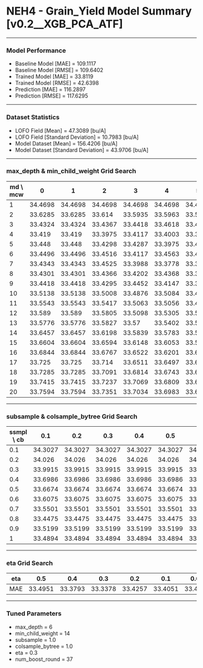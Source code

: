 # NEH4 - Grain_Yield Model Summary [v0.2__XGB_PCA_ATF]

***

### Model Performance

- Baseline Model [MAE] = 109.1117
- Baseline Model [RMSE] = 109.6402
- Trained Model [MAE] = 33.8119
- Trained Model [RMSE] = 42.6398
- Prediction [MAE] = 116.2897
- Prediction [RMSE] = 117.6295
***

### Dataset Statistics

- LOFO Field [Mean] = 47.3089 [bu/A]
- LOFO Field [Standard Deviation] = 10.7983 [bu/A]
- Model Dataset [Mean] = 156.4206 [bu/A]
- Model Dataset [Standard Deviation] = 43.9706 [bu/A]
***

### max_depth & min_child_weight Grid Search

|   md \ mcw |       0 |       1 |       2 |       3 |       4 |       5 |       6 |       7 |       8 |       9 |      10 |      11 |      12 |      13 |      14 |      15 |      16 |      17 |      18 |      19 |      20 |
|------------|---------|---------|---------|---------|---------|---------|---------|---------|---------|---------|---------|---------|---------|---------|---------|---------|---------|---------|---------|---------|---------|
|          1 | 34.4698 | 34.4698 | 34.4698 | 34.4698 | 34.4698 | 34.4698 | 34.4698 | 34.4698 | 34.419  | 34.4194 | 34.389  | 34.389  | 34.389  | 34.389  | 34.389  | 34.389  | 34.389  | 34.4584 | 34.4584 | 34.4611 | 34.4375 |
|          2 | 33.6285 | 33.6285 | 33.614  | 33.5935 | 33.5963 | 33.5217 | 33.4738 | 33.5185 | 33.4948 | 33.569  | 33.566  | 33.5309 | 33.5588 | 33.5323 | 33.5392 | 33.5209 | 33.5589 | 33.5635 | 33.5895 | 33.5371 | 33.5609 |
|          3 | 33.4324 | 33.4324 | 33.4367 | 33.4418 | 33.4618 | 33.4524 | 33.43   | 33.4172 | 33.438  | 33.486  | 33.4286 | 33.4513 | 33.4647 | 33.5052 | 33.4139 | 33.5334 | 33.4257 | 33.4576 | 33.489  | 33.5279 | 33.4065 |
|          4 | 33.419  | 33.419  | 33.3975 | 33.4117 | 33.4003 | 33.3988 | 33.3968 | 33.4093 | 33.4796 | 33.4272 | 33.4366 | 33.4153 | 33.4593 | 33.4812 | 33.4178 | 33.4392 | 33.4292 | 33.4289 | 33.3923 | 33.413  | 33.3637 |
|          5 | 33.448  | 33.448  | 33.4298 | 33.4287 | 33.3975 | 33.4177 | 33.3894 | 33.3946 | 33.3718 | 33.4111 | 33.3456 | 33.3987 | 33.3855 | 33.4066 | 33.411  | 33.3872 | 33.4308 | 33.4073 | 33.3793 | 33.3895 | 33.3904 |
|          6 | 33.4496 | 33.4496 | 33.4516 | 33.4117 | 33.4563 | 33.4127 | 33.4082 | 33.4289 | 33.3714 | 33.3616 | 33.3678 | 33.3847 | 33.386  | 33.3611 | 33.3378 | 33.3492 | 33.3797 | 33.3546 | 33.3399 | 33.384  | 33.3603 |
|          7 | 33.4343 | 33.4343 | 33.4525 | 33.3988 | 33.3778 | 33.3709 | 33.396  | 33.3798 | 33.3871 | 33.3871 | 33.3603 | 33.42   | 33.4033 | 33.3914 | 33.3709 | 33.4017 | 33.4017 | 33.3778 | 33.3847 | 33.3399 | 33.3753 |
|          8 | 33.4301 | 33.4301 | 33.4366 | 33.4202 | 33.4368 | 33.3876 | 33.4058 | 33.38   | 33.3816 | 33.4008 | 33.3958 | 33.3622 | 33.3641 | 33.3663 | 33.4008 | 33.4051 | 33.3462 | 33.3984 | 33.3404 | 33.3549 | 33.3667 |
|          9 | 33.4418 | 33.4418 | 33.4295 | 33.4452 | 33.4147 | 33.3986 | 33.4077 | 33.3901 | 33.3807 | 33.3969 | 33.4052 | 33.4108 | 33.3697 | 33.3832 | 33.401  | 33.3752 | 33.4068 | 33.3842 | 33.4049 | 33.3409 | 33.3708 |
|         10 | 33.5138 | 33.5138 | 33.5008 | 33.4876 | 33.5084 | 33.443  | 33.458  | 33.4163 | 33.4587 | 33.4189 | 33.4597 | 33.4166 | 33.408  | 33.3872 | 33.3807 | 33.4063 | 33.3855 | 33.4055 | 33.3612 | 33.3891 | 33.3807 |
|         11 | 33.5543 | 33.5543 | 33.5417 | 33.5063 | 33.5056 | 33.4757 | 33.49   | 33.4535 | 33.4544 | 33.4632 | 33.4277 | 33.464  | 33.4258 | 33.4309 | 33.4488 | 33.4458 | 33.4086 | 33.3764 | 33.3925 | 33.3823 | 33.4104 |
|         12 | 33.589  | 33.589  | 33.5805 | 33.5098 | 33.5305 | 33.5196 | 33.5204 | 33.4989 | 33.4933 | 33.4966 | 33.5009 | 33.4694 | 33.4555 | 33.464  | 33.4427 | 33.4335 | 33.4394 | 33.4249 | 33.3867 | 33.4249 | 33.3761 |
|         13 | 33.5776 | 33.5776 | 33.5827 | 33.57   | 33.5402 | 33.5401 | 33.5391 | 33.5328 | 33.5105 | 33.5197 | 33.5053 | 33.4961 | 33.4833 | 33.4695 | 33.4721 | 33.4492 | 33.4538 | 33.42   | 33.4112 | 33.4204 | 33.3951 |
|         14 | 33.6457 | 33.6457 | 33.6198 | 33.5839 | 33.5783 | 33.5669 | 33.5343 | 33.5561 | 33.5483 | 33.541  | 33.5443 | 33.5276 | 33.5209 | 33.5011 | 33.4786 | 33.4779 | 33.4474 | 33.4294 | 33.4345 | 33.4171 | 33.419  |
|         15 | 33.6604 | 33.6604 | 33.6594 | 33.6148 | 33.6053 | 33.5935 | 33.5783 | 33.5784 | 33.5781 | 33.5613 | 33.5352 | 33.5411 | 33.5382 | 33.5051 | 33.4907 | 33.4725 | 33.4652 | 33.4493 | 33.4636 | 33.4581 | 33.4351 |
|         16 | 33.6844 | 33.6844 | 33.6767 | 33.6522 | 33.6201 | 33.624  | 33.596  | 33.5772 | 33.5817 | 33.5825 | 33.5784 | 33.5642 | 33.546  | 33.5341 | 33.5303 | 33.4727 | 33.4573 | 33.4755 | 33.4702 | 33.4412 | 33.4337 |
|         17 | 33.725  | 33.725  | 33.714  | 33.6511 | 33.6497 | 33.6301 | 33.6306 | 33.6123 | 33.6094 | 33.5996 | 33.5795 | 33.5439 | 33.5598 | 33.5373 | 33.5321 | 33.5112 | 33.4737 | 33.4817 | 33.4691 | 33.4615 | 33.4513 |
|         18 | 33.7285 | 33.7285 | 33.7091 | 33.6814 | 33.6743 | 33.6527 | 33.6405 | 33.6159 | 33.6025 | 33.5884 | 33.5815 | 33.5934 | 33.5789 | 33.5628 | 33.5412 | 33.5154 | 33.4899 | 33.4904 | 33.4804 | 33.4769 | 33.4453 |
|         19 | 33.7415 | 33.7415 | 33.7237 | 33.7069 | 33.6809 | 33.6578 | 33.6471 | 33.6352 | 33.6129 | 33.614  | 33.5971 | 33.5827 | 33.5913 | 33.5659 | 33.5505 | 33.543  | 33.5049 | 33.4922 | 33.49   | 33.4566 | 33.4735 |
|         20 | 33.7594 | 33.7594 | 33.7351 | 33.7034 | 33.6983 | 33.69   | 33.658  | 33.6486 | 33.6305 | 33.6245 | 33.6121 | 33.5976 | 33.5959 | 33.5804 | 33.5497 | 33.5457 | 33.5107 | 33.5077 | 33.508  | 33.489  | 33.4638 |

***

### subsample & colsample_bytree Grid Search

|   ssmpl \ cb |     0.1 |     0.2 |     0.3 |     0.4 |     0.5 |     0.6 |     0.7 |     0.8 |     0.9 |     1.0 |
|--------------|---------|---------|---------|---------|---------|---------|---------|---------|---------|---------|
|          0.1 | 34.3027 | 34.3027 | 34.3027 | 34.3027 | 34.3027 | 34.3027 | 34.3027 | 34.3027 | 34.3027 | 34.2595 |
|          0.2 | 34.026  | 34.026  | 34.026  | 34.026  | 34.026  | 34.026  | 34.026  | 34.026  | 34.026  | 33.8798 |
|          0.3 | 33.9915 | 33.9915 | 33.9915 | 33.9915 | 33.9915 | 33.9915 | 33.9915 | 33.9915 | 33.9915 | 33.7428 |
|          0.4 | 33.6986 | 33.6986 | 33.6986 | 33.6986 | 33.6986 | 33.6986 | 33.6986 | 33.6986 | 33.6986 | 33.57   |
|          0.5 | 33.6674 | 33.6674 | 33.6674 | 33.6674 | 33.6674 | 33.6674 | 33.6674 | 33.6674 | 33.6674 | 33.507  |
|          0.6 | 33.6075 | 33.6075 | 33.6075 | 33.6075 | 33.6075 | 33.6075 | 33.6075 | 33.6075 | 33.6075 | 33.4795 |
|          0.7 | 33.5501 | 33.5501 | 33.5501 | 33.5501 | 33.5501 | 33.5501 | 33.5501 | 33.5501 | 33.5501 | 33.4334 |
|          0.8 | 33.4475 | 33.4475 | 33.4475 | 33.4475 | 33.4475 | 33.4475 | 33.4475 | 33.4475 | 33.4475 | 33.4056 |
|          0.9 | 33.5199 | 33.5199 | 33.5199 | 33.5199 | 33.5199 | 33.5199 | 33.5199 | 33.5199 | 33.5199 | 33.3886 |
|          1   | 33.4894 | 33.4894 | 33.4894 | 33.4894 | 33.4894 | 33.4894 | 33.4894 | 33.4894 | 33.4894 | 33.3378 |

***

### eta Grid Search

| eta   |     0.5 |     0.4 |     0.3 |     0.2 |     0.1 |    0.01 |   0.001 |
|-------|---------|---------|---------|---------|---------|---------|---------|
| MAE   | 33.4951 | 33.3793 | 33.3378 | 33.4257 | 33.4051 | 33.4022 | 61.9576 |

***

### Tuned Parameters

- max_depth = 6
- min_child_weight = 14
- subsample = 1.0
- colsample_bytree = 1.0
- eta = 0.3
- num_boost_round = 37
